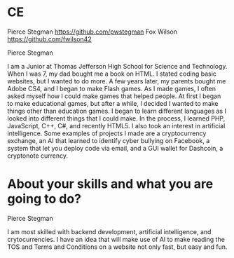 CE
================

Pierce Stegman https://github.com/pwstegman
Fox Wilson https://github.com/fwilson42

Pierce Stegman

I am a Junior at Thomas Jefferson High School for Science and Technology.  When I was 7, my dad bought me a book on HTML.  I stated coding basic websites, but I wanted to do more.  A few years later, my parents bought me Adobe CS4, and I began to make Flash games.  As I made games, I often asked myself how I could make games that helped people.  At first I began to make educational games, but after a while, I decided I wanted to make things other than education games.  I began to learn different languages as I looked into different things that I could make.  In the process, I learned PHP, JavaScript, C++, C#, and recently HTML5.  I also took an interest in artificial intelligence.  Some examples of projects I made are a cryptocurrency exchange, an AI that learned to identify cyber bullying on Facebook, a system that let you deploy code via email, and a GUI wallet for Dashcoin, a cryptonote currency.


About your skills and what you are going to do?
=======

Pierce Stegman

I am most skilled with backend development, artificial intelligence, and crytocurrencies.  I have an idea that will make use of AI to make reading the TOS and Terms and Conditions on a website not only fast, but easy and fun.
